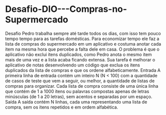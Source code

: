 # Desafio-DIO---Compras-no-Supermercado
Desafio  Pedro trabalha sempre até tarde todos os dias, com isso tem pouco tempo tempo   para as tarefas domésticas. Para economizar tempo ele faz a lista de compras do   supermercado em um aplicativo e costuma anotar cada item na mesma hora que percebe   a falta dele em casa.  O problema é que o aplicativo não exclui itens duplicados, como Pedro anota o   mesmo item mais de uma vez e a lista acaba ficando extensa. Sua tarefa é melhorar   o aplicativo de notas desenvolvendo um código que exclua os itens duplicados da lista   de compras e que os ordene alfabeticamente.  Entrada  A primeira linha de entrada contém um inteiro N (N &lt; 100) com a quantidade de   casos de teste que vem a seguir, ou melhor, a quantidade de listas de compras para   organizar. Cada lista de compra consiste de uma única linha que contém de 1 a 1000   itens ou palavras compostas apenas de letras minúsculas (de 1 a 20 letras), sem acentos   e separadas por um espaço.  Saída  A saída contém N linhas, cada uma representando uma lista de compra, sem os itens   repetidos e em ordem alfabética.
